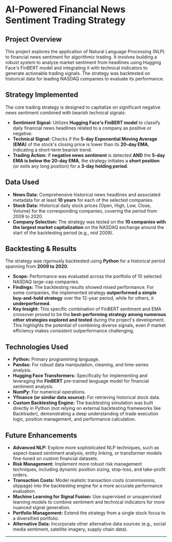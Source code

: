 # AI-Powered Financial News Sentiment Trading Strategy

## Project Overview

This project explores the application of Natural Language Processing (NLP) to financial news sentiment for algorithmic trading. It involves building a robust system to analyze market sentiment from headlines using Hugging Face's FinBERT model and integrating it with technical indicators to generate actionable trading signals. The strategy was backtested on historical data for leading NASDAQ companies to evaluate its performance.

## Strategy Implemented

The core trading strategy is designed to capitalize on significant negative news sentiment combined with bearish technical signals:

* **Sentiment Signal:** Utilizes **Hugging Face's FinBERT model** to classify daily financial news headlines related to a company as positive or negative.
* **Technical Signal:** Checks if the **5-day Exponential Moving Average (EMA)** of the stock's closing price is lower than its **20-day EMA**, indicating a short-term bearish trend.
* **Trading Action:** If **negative news sentiment** is detected **AND** the **5-day EMA is below the 20-day EMA**, the strategy initiates a **short position** (or exits any long position) for a **3-day holding period**.

## Data Used

* **News Data:** Comprehensive historical news headlines and associated metadata for at least **10 years** for each of the selected companies.
* **Stock Data:** Historical daily stock prices (Open, High, Low, Close, Volume) for the corresponding companies, covering the period from 2009 to 2020.
* **Company Selection:** The strategy was tested on the **10 companies with the largest market capitalization** on the NASDAQ exchange around the start of the backtesting period (e.g., mid 2009).

## Backtesting & Results

The strategy was rigorously backtested using **Python** for a historical period spanning from **2009 to 2020**.

* **Scope:** Performance was evaluated across the portfolio of 10 selected NASDAQ large-cap companies.
* **Findings:** The backtesting results showed mixed performance. For some companies, the implemented strategy **outperformed a simple buy-and-hold strategy** over the 12-year period, while for others, it **underperformed**.
* **Key Insight:** This specific combination of FinBERT sentiment and EMA crossover proved to be the **best-performing strategy among numerous other strategies explored and tested** during the project's development. This highlights the potential of combining diverse signals, even if market efficiency makes consistent outperformance challenging.

## Technologies Used

* **Python:** Primary programming language.
* **Pandas:** For robust data manipulation, cleaning, and time-series analysis.
* **Hugging Face Transformers:** Specifically for implementing and leveraging the **FinBERT** pre-trained language model for financial sentiment analysis.
* **NumPy:** For numerical operations.
* **Yfinance (or similar data source):** For retrieving historical stock data.
* **Custom Backtesting Engine:** The backtesting simulation was built directly in Python (not relying on external backtesting frameworks like Backtrader), demonstrating a deep understanding of trade execution logic, position management, and performance calculation.

## Future Enhancements

* **Advanced NLP:** Explore more sophisticated NLP techniques, such as aspect-based sentiment analysis, entity linking, or transformer models fine-tuned on custom financial datasets.
* **Risk Management:** Implement more robust risk management techniques, including dynamic position sizing, stop-loss, and take-profit orders.
* **Transaction Costs:** Model realistic transaction costs (commissions, slippage) into the backtesting engine for a more accurate performance evaluation.
* **Machine Learning for Signal Fusion:** Use supervised or unsupervised learning models to combine sentiment and technical indicators for more nuanced signal generation.
* **Portfolio Management:** Extend the strategy from a single stock focus to a diversified portfolio.
* **Alternative Data:** Incorporate other alternative data sources (e.g., social media sentiment, satellite imagery, supply chain data).

---
